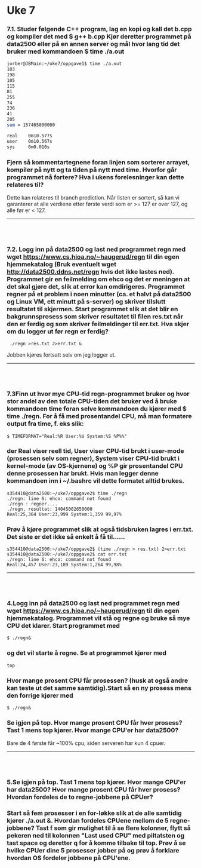 # Uke 7

### **7.1. Studer følgende C++ program, lag en kopi og kall det b.cpp og kompiler det med \$ g++ b.cpp Kjør deretter programmet på data2500 eller på en annen server og mål hvor lang tid det bruker med kommandoen $ time ./a.out**

```bash
jorber@JBMain:~/uke7/oppgave1$ time ./a.out
103
198
105
115
81
255
74
236
41
205
sum = 157465800000

real    0m10.577s
user    0m10.567s
sys     0m0.010s
```

### **Fjern så kommentartegnene foran linjen som sorterer arrayet, kompiler på nytt og ta tiden på nytt med time. Hvorfor går programmet nå fortere? Hva i ukens forelesninger kan dette relateres til?**
Dette kan relateres til branch prediction. Når listen er sortert, så kan vi garanterer at alle verdiene etter første verdi som er >= 127 er over 127, og alle før er < 127.

---

<br>
<br>

### **7.2. Logg inn på data2500 og last ned programmet regn med wget https://www.cs.hioa.no/~haugerud/regn til din egen hjemmekatalog (Bruk eventuelt wget http://data2500.ddns.net/regn hvis det ikke lastes ned). Programmet gir en feilmelding om ehco og det er meningen at det skal gjøre det, slik at error kan omdirigeres. Programmet regner på et problem i noen minutter (ca. et halvt på data2500 og Linux VM, ett minutt på s-server) og skriver tilslutt resultatet til skjermen. Start programmet slik at det blir en bakgrunnsprosess som skriver resultatet til filen res.txt når den er ferdig og som skriver feilmeldinger til err.txt. Hva skjer om du logger ut før regn er ferdig?**

```
 ./regn >res.txt 2>err.txt &
```

Jobben kjøres fortsatt selv om jeg logger ut.

---
<br>
<br>

### **7.3Finn ut hvor mye CPU-tid regn-programmet bruker og hvor stor andel av den totale CPU-tiden det bruker ved å bruke kommandoen time foran selve kommandoen du kjører med $ time ./regn. For å få med prosentandel CPU, må man formatere output fra time, f. eks slik:**
```
$ TIMEFORMAT="Real:%R User:%U System:%S %P%%"
```
### **der Real viser reell tid, User viser CPU-tid brukt i user-mode (prosessen selv som regner), System viser CPU-tid brukt i kernel-mode (av OS-kjernene) og %P gir prosentandel CPU denne prosessen har brukt. Hvis man legger denne kommandoen inn i ~/.bashrc vil dette formatet alltid brukes.**

```
s354410@data2500:~/uke7/oppgave2$ time ./regn
./regn: line 6: ehco: command not found
./regn : regner....
./regn, resultat: 14045002650000
Real:25,364 User:23,999 System:1,359 99,97%
```
### **Prøv å kjøre programmet slik at også tidsbruken lagres i err.txt. Det siste er det ikke så enkelt å få til......**
```
s354410@data2500:~/uke7/oppgave2$ (time ./regn > res.txt) 2>err.txt
s354410@data2500:~/uke7/oppgave2$ cat err.txt
./regn: line 6: ehco: command not found
Real:24,457 User:23,189 System:1,264 99,98%
```

---

<br>
<br>

### **4.Logg inn på data2500 og last ned programmet regn med wget https://www.cs.hioa.no/~haugerud/regn til din egen hjemmekatalog. Programmet vil stå og regne og bruke så mye CPU det klarer. Start programmet med**
```
$ ./regn&
```
### **og det vil starte å regne. Se at programmet kjører med**
```
top
```
### **Hvor mange prosent CPU får prosessen? (husk at også andre kan teste ut det samme samtidig).Start så en ny prosess mens den forrige kjører med**
```
$ ./regn&
```
### **Se igjen på top. Hvor mange prosent CPU får hver prosess? Tast 1 mens top kjører. Hvor mange CPU'er har data2500?**

Bare de 4 første får ~100% cpu, siden serveren har kun 4 cpuer.

---

<br>
<br>

### **5.Se igjen på top. Tast 1 mens top kjører. Hvor mange CPU'er har data2500? Hvor mange prosent CPU får hver prosess? Hvordan fordeles de to regne-jobbene på CPUer?**


### **Start så fem prosesser i en for-løkke slik at de alle samtidig kjører ./a.out &. Hvordan fordeles CPUene mellom de 5 regne-jobbene? Tast f som gir mulighet til å se flere kolonner, flytt så pekeren ned til kolonnen "Last used CPU" med piltatsten og tast space og deretter q for å komme tilbake til top. Prøv å se hvilke CPUer dine 5 prosesser jobber på og prøv å forklare hvordan OS fordeler jobbene på CPU'ene.**